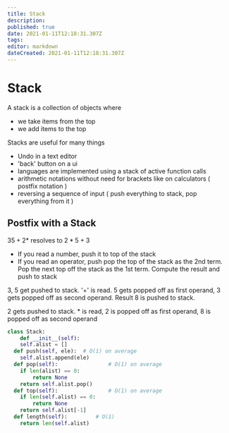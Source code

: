 ```yaml
---
title: Stack
description: 
published: true
date: 2021-01-11T12:18:31.307Z
tags: 
editor: markdown
dateCreated: 2021-01-11T12:18:31.307Z
---
```


# Stack

A stack is a collection of objects where
- we take items from the top
- we add items to the top

Stacks are useful for many things
- Undo in a text editor
- 'back' button on a ui
- languages are implemented using a stack of active function calls
- arithmetic notations without need for brackets like on calculators ( postfix notation )
- reversing a sequence of input ( push everything to stack, pop everything from it )

## Postfix with a Stack

$35 + 2 *$
resolves to
$2 * 5 + 3$

- If you read a number, push it to top of the stack
- If you read an operator, push pop the top of the stack as the 2nd term. Pop the next top off the stack as the 1st term. Compute the result and push to stack

3, 5 get pushed to stack. '+' is read. 5 gets popped off as first operand, 3 gets popped off as second operand. Result 8 is pushed to stack.

2 gets pushed to stack. * is read, 2 is popped off as first operand, 8 is popped off as second operand

```py
class Stack:
	def __init__(self):
  	self.alist = []
  def push(self, ele):	# O(1) on average
  	self.alist.append(ele)
  def pop(self):				# O(1) on average 
  	if len(alist) == 0:
    	return None
    return self.alist.pop()
  def top(self):				# O(1) on average
  	if len(self.alist) == 0:
    	return None
    return self.alist[-1]
  def length(self):			# O(1)
  	return len(self.alist)
```